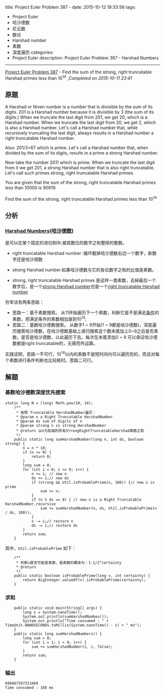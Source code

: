 title: Project Euler Problem 387 - 
date: 2015-10-12 19:33:56
tags:
- Project Euler
- 哈沙德数
- 尼云数
- 数论
- Harshad number
- 素数
- 深度遍历
categories:
- Project Euler
description:  Project Euler Problem 387 - Harshad Numbers
---
[Project Euler Problem 387](https://projecteuler.net/problem=387) - Find the sum of the strong, right truncatable Harshad primes less than 10<sup>14</sup> ,*Completed on 2015-10-11  23:41*
<!--more-->
## 原题
A Harshad or Niven number is a number that is divisible by the sum of its digits. 
201 is a Harshad number because it is divisible by 3 (the sum of its digits.) 
When we truncate the last digit from 201, we get 20, which is a Harshad number. 
When we truncate the last digit from 20, we get 2, which is also a Harshad number. 
Let's call a Harshad number that, while recursively truncating the last digit, always results in a Harshad number a right truncatable Harshad number.

Also: 
201/3=67 which is prime. 
Let's call a Harshad number that, when divided by the sum of its digits, results in a prime a strong Harshad number.

Now take the number 2011 which is prime. 
When we truncate the last digit from it we get 201, a strong Harshad number that is also right truncatable. 
Let's call such primes strong, right truncatable Harshad primes.

You are given that the sum of the strong, right truncatable Harshad primes less than 10000 is 90619.

Find the sum of the strong, right truncatable Harshad primes less than 10<sup>14<sup>.

## 分析
### <a name="Harshad_number"></a>[Harshad Numbers](https://en.wikipedia.org/wiki/Harshad_number)([哈沙德数](http://baike.baidu.com/view/1745210.htm))
是可以在某个固定的进位制中,被其数位的数字之和整除的整数。
* <a name="right_truncatable_Harshadnumber"></a>right truncatable Harshad number :循环截掉哈沙德数右边一个数字，新数字还是哈沙德数

* <a name="strong_Harshad_number"></a>strong Harshad number:如果哈沙德数与它的各位数字之和的比值是素数。

* <a name="strong_Harshad_prime"></a>strong, right truncatable Harshad primes
是这样一类素数，去掉最后一个数字后，是一个[strong Harshad number](#strong_Harshad_number)也是一个[right truncatable Harshad number](#right_truncatable_Harshadnumber)

穷举法有两条思路：
* 思路一：基于素数搜索。
    从11开始遍历下一个素数，判断它是不是满足[条件](#strong_Harshad_prime)的素数，把满足条件的素数相加直到10<sup>14</sup>;
* 思路二：基数哈沙德数搜索。
    从数字1 ~ 9开始(1 ~ 9都是哈沙德数)，深度遍历搜索哈沙德数，在哈沙德数基础上递归搜索这个数末尾加上0~9之后是否素数，是否是哈沙德数，以此遍历下去。每次在末尾添加0 ~ 9 可以保证哈沙德数都是right truncatable的，无需而外运算。

实践证明，思路一不可行，10<sup>14</sup>以内的素数不是短时间内可以遍历完的，而且对每个素数进行条件判断也比较耗时。思路二可行。


## 解题
### 基数哈沙德数深度优先搜索 

```
static long N = (long) Math.pow(10, 14);
    /**
     * 按照 Truncatable HarshadNumber遍历：
     * @param n a Right Truncatable HarshadNumber
     * @param ds sum of digits of n
     * @param strong n is strong HarshadNumber
     * @return 以n为前缀的所有StrongRightTruncatableHarshad素数之和
     */
    public static long sumHarshadNumber(long n, int ds, boolean strong) {
        n = n * 10;
        if (n >= N) {
            return 0;
        }
        long sum = 0;
        for (int i = 0; i <= 9; i++) {
            n += i; // new n
            ds += i;// new ds
            if (strong && Util.isProbablePrime(n, 100)) {// new n is prime
                sum += n;
            }
            if (n % ds == 0) { // new n is a Right Truncatable HarshadNumber,recursive
                sum += sumHarshadNumber(n, ds, Util.isProbablePrime(n / ds, 100));
            }
            n -= i;// restore n
            ds -= i;// restore ds
        }
        return sum;
    }
```

其中，`Util.isProbablePrime` 如下：
```
    /**
     * 判断v是否可能是素数，是素数的概率为：1-1/2^certainty
     * @return
     */
    public static boolean isProbablePrime(long v, int certainty) {
        return BigInteger.valueOf(v).isProbablePrime(certainty);
    }
```

### 求和
```
    public static void main(String[] args) {
        long s = System.nanoTime();
        System.out.println(sumHarshadNumbes());
        System.out.println("Time consumed : " + TimeUnit.NANOSECONDS.toMillis(System.nanoTime() - s) + " ms");
    }
    public static long sumHarshadNumbers() {
        long sum = 0;
        for (int i = 1; i < 9; i++) {
            sum += sumHarshadNumber(i, i, false);
        }
        return sum;
    }
```

### 输出
```
696067597313468
Time consumed : 168 ms
```